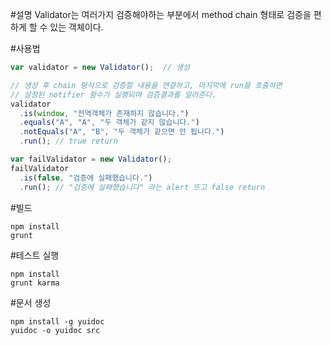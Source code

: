 #설명
Validator는 여러가지 검증해야하는 부분에서 method chain 형태로 검증을 편하게 할 수 있는 객체이다.

#사용법
```js
var validator = new Validator();  // 생성

// 생성 후 chain 형식으로 검증할 내용을 연결하고, 마지막에 run을 호출하면
// 설정된 notifier 함수가 실행되며 검증결과를 알려준다.
validator
  .is(window, "전역객체가 존재하지 않습니다.")
  .equals("A", "A", "두 객체가 같지 않습니다.")
  .notEquals("A", "B", "두 객체가 같으면 안 됩니다.")
  .run(); // true return

var failValidator = new Validator();
failValidator
  .is(false, "검증에 실패했습니다.")
  .run(); // "검증에 실패했습니다" 라는 alert 뜨고 false return
```

#빌드
```
npm install
grunt
```

#테스트 실행
```
npm install
grunt karma
```


#문서 생성
```
npm install -g yuidoc
yuidoc -o yuidoc src
```
